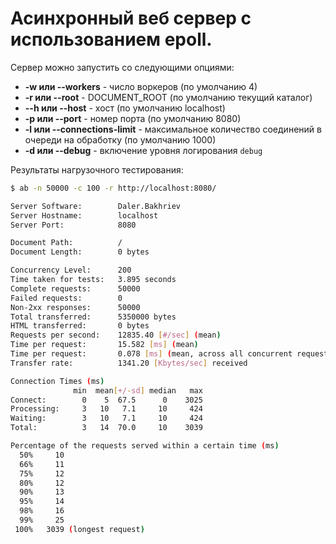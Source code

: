 # Асинхронный веб сервер с использованием epoll.

Сервер можно запустить со следующими опциями:
- **-w или --workers** - число воркеров (по умолчанию 4)
- **-r или --root** - DOCUMENT_ROOT (по умолчанию текущий каталог)
- **--h или --host** - хост (по умолчанию localhost)
- **-p или --port** - номер порта (по умолчанию 8080)
- **-l или --connections-limit** - максимальное количество соединений в очереди на обработку (по умолчанию 1000)
- **-d или --debug** - включение уровня логирования `debug`


Результаты нагрузочного тестирования:
```sh
$ ab -n 50000 -c 100 -r http://localhost:8080/

Server Software:        Daler.Bakhriev
Server Hostname:        localhost
Server Port:            8080

Document Path:          /
Document Length:        0 bytes

Concurrency Level:      200
Time taken for tests:   3.895 seconds
Complete requests:      50000
Failed requests:        0
Non-2xx responses:      50000
Total transferred:      5350000 bytes
HTML transferred:       0 bytes
Requests per second:    12835.40 [#/sec] (mean)
Time per request:       15.582 [ms] (mean)
Time per request:       0.078 [ms] (mean, across all concurrent requests)
Transfer rate:          1341.20 [Kbytes/sec] received

Connection Times (ms)
              min  mean[+/-sd] median   max
Connect:        0    5  67.5      0    3025
Processing:     3   10   7.1     10     424
Waiting:        3   10   7.1     10     424
Total:          3   14  70.0     10    3039

Percentage of the requests served within a certain time (ms)
  50%     10
  66%     11
  75%     12
  80%     12
  90%     13
  95%     14
  98%     16
  99%     25
 100%   3039 (longest request)
